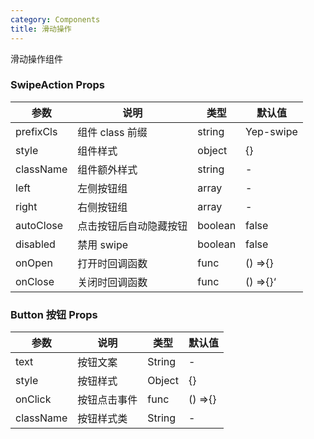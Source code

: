 ```yaml
---
category: Components
title: 滑动操作
---
```


滑动操作组件

<DEMO>

### SwipeAction Props

| 参数      | 说明                   | 类型    | 默认值    |
| --------- | ---------------------- | ------- | --------- |
| prefixCls | 组件 class 前缀        | string  | Yep-swipe |
| style     | 组件样式               | object  | {}        |
| className | 组件额外样式           | string  | -         |
| left      | 左侧按钮组             | array   | -         |
| right     | 右侧按钮组             | array   | -         |
| autoClose | 点击按钮后自动隐藏按钮 | boolean | false     |
| disabled  | 禁用 swipe             | boolean | false     |
| onOpen    | 打开时回调函数         | func    | () =>{}   |
| onClose   | 关闭时回调函数         | func    | () =>{}‘  |

### Button 按钮 Props

| 参数      | 说明         | 类型   | 默认值  |
| --------- | ------------ | ------ | ------- |
| text      | 按钮文案     | String | -       |
| style     | 按钮样式     | Object | {}      |
| onClick   | 按钮点击事件 | func   | () =>{} |
| className | 按钮样式类   | String | -       |
